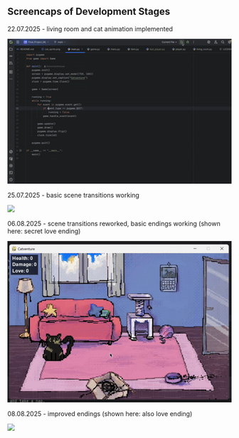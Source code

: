 ## Screencaps of Development Stages
22.07.2025 - living room and cat animation implemented

![](https://github.com/foreverearthmover/Final_Project_ML/blob/main/docs/gifs/gif_22.07.2025.gif)  

25.07.2025 - basic scene transitions working

![](https://github.com/foreverearthmover/Final_Project_ML/blob/main/docs/gifs/gif_25.07.2025.gif)  
  
06.08.2025 - scene transitions reworked, basic endings working (shown here: secret love ending)

![](https://github.com/foreverearthmover/Final_Project_ML/blob/main/docs/gifs/gif_06.08.2025.gif)  

08.08.2025 - improved endings (shown here: also love ending)

![](https://github.com/foreverearthmover/Final_Project_ML/blob/main/docs/gifs/gif_08.08.2025.gif)